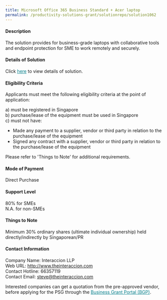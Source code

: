 ```yaml
---
title: Microsoft Office 365 Business Standard + Acer laptop
permalink: /productivity-solutions-grant/solutionrepo/solution1062
---
```


#### Description

The solution provides for business-grade laptops with collaborative tools and endpoint protection for SME to work remotely and securely.

#### Details of Solution

Click <a href='https://govassist.gobusiness.gov.sg/images/psg/Desensitised_Interaccion-Laptop_Bundle-Annex_3_Part_1.pdf' style='color:#037e8a'>here</a> to view details of solution.

#### Eligibility Criteria

Applicants must meet the following eligibility criteria at the point of application:

a) must be registered in Singapore <br>
b) purchase/lease of the equipment must be used in Singapore <br>
c) must not have:
- Made any payment to a supplier, vendor or third party in relation to the purchase/lease of the equipment
- Signed any contract with a supplier, vendor or third party in relation to the purchase/lease of the equipment

Please refer to 'Things to Note' for additional requirements.

#### Mode of Payment
Direct Purchase 

#### Support Level
80% for SMEs <br>
N.A. for non-SMEs

#### Things to Note
Minimum 30% ordinary shares (ultimate individual ownership) held directly/indirectly by Singaporean/PR

#### Contact Information
Company Name: Interaccion LLP<br>Web URL: http://www.theinteraccion.com <br>Contact Hotline: 66357119<br>Contact Email: steve@theinteraccion.com <br>

Interested companies can get a quotation from the pre-approved vendor, before applying for the PSG through the <a target='_blank' style='color:#037e8a' href='https://www.businessgrants.gov.sg/'>Business Grant Portal (BGP)</a>.
